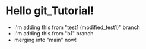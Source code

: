 # Hello git_Tutorial!

- I'm adding this from "test1 (modified_test1)" branch
- I'm adding this from "b1" branch
- merging into "main" now!